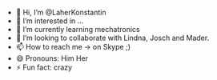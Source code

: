 - 👋 Hi, I’m @LaherKonstantin
- 👀 I’m interested in ...
- 🌱 I’m currently learning mechatronics
- 💞️ I’m looking to collaborate with Lindna, Josch and Mader.
- 📫 How to reach me -> on Skype ;)
- 😄 Pronouns: Him Her
- ⚡ Fun fact: crazy

<!---
LaherKonstantin/LaherKonstantin is a ✨ special ✨ repository because its `README.md` (this file) appears on your GitHub profile.
You can click the Preview link to take a look at your changes.
--->
